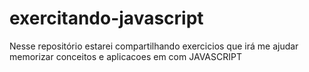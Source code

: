 # exercitando-javascript
 Nesse repositório estarei compartilhando exercicios que irá me ajudar memorizar conceitos e aplicacoes em com JAVASCRIPT
